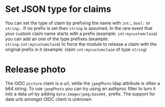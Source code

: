 # Set JSON type for claims

You can set the type of claim by prefixing the name with `int:`, `bool:` or `string:`. If no prefix is set then `string`
is assumed. In the rare event that your custom claim name starts with a prefix (example: `int:mycustomclaim`) you can add an one of
the type prefixes (example: `string:int:mycustomclaim`) to force the module to release a claim with the original prefix in it
 (example: claim `int:mycustomclaim` of type `string`)

# Release photo

The OIDC `picture` claim is a url, while the `jpegPhoto` ldap attribute is often a b64 string. To use `jpegPhoto` you can
try using an authproc filter to turn it into a data url by adding `data:image/jpeg;base64,` prefix. The support for data urls
amongst OIDC client is unknown. 